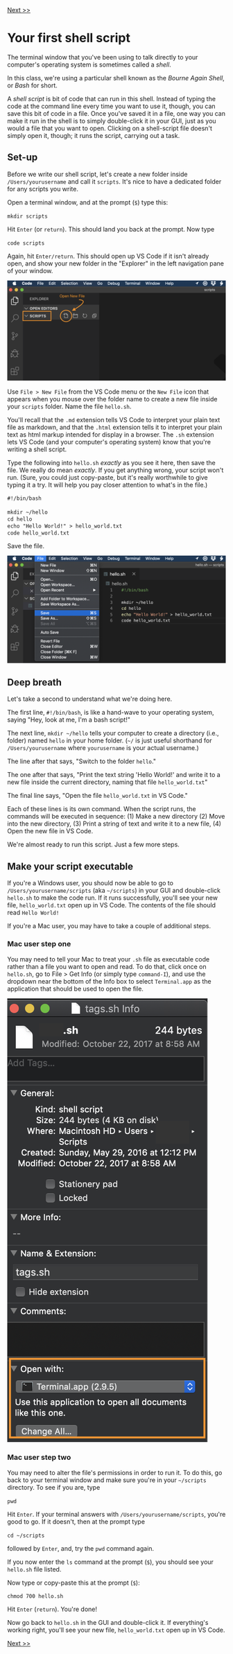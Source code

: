 [Next &gt;&gt;](journal-script.md)

# Your first shell script

The terminal window that you've been using to talk directly to your computer's operating system is sometimes called a *shell*.

In this class, we're using a particular shell known as the *Bourne Again Shell*, or *Bash* for short.

A *shell script* is bit of code that can run in this shell. Instead of typing the code at the command line every time you want to use it, though, you can save this bit of code in a file. Once you've saved it in a file, one way you can make it run in the shell is to simply double-click it in your GUI, just as you would a file that you want to open. Clicking on a shell-script file doesn't simply open it, though; it runs the script, carrying out a task.

## Set-up

Before we write our shell script, let's create a new folder inside `/Users/yourusername` and call it `scripts`. It's nice to have a dedicated folder for any scripts you write. 

Open a terminal window, and at the prompt (`$`) type this:

`mkdir scripts`

Hit `Enter` (or `return`). This should land you back at the prompt. Now type

`code scripts`

Again, hit `Enter/return`. This should open up VS Code if it isn't already open, and show your new folder in the "Explorer" in the left navigation pane of your window.

![Folder open in VS Code](../images/open_folder_code.png)

Use `File > New File` from the VS Code menu or the `New File` icon that appears when you mouse over the folder name to create a new file inside your `scripts` folder. Name the file `hello.sh`.

You'll recall that the `.md` extension tells VS Code to interpret your plain text file as markdown, and that the `.html` extension tells it to interpret your plain text as html markup intended for display in a browser. The `.sh` extension lets VS Code (and your computer's operating system) know that you're writing a shell script.

Type the following into `hello.sh` *exactly* as you see it here, then save the file. We really do mean *exactly*. If you get anything wrong, your script won't run. (Sure, you could just copy-paste, but it's really worthwhile to give typing it a try. It will help you pay closer attention to what's in the file.)

```
#!/bin/bash

mkdir ~/hello
cd hello
echo "Hello World!" > hello_world.txt
code hello_world.txt
```

Save the file.

![Saving file](../images/save_hello.png)

## Deep breath

Let's take a second to understand what we're doing here.

The first line, `#!/bin/bash`, is like a hand-wave to your operating system, saying "Hey, look at me, I'm a bash script!"

The next line, `mkdir ~/hello` tells your computer to create a directory (i.e., folder) named `hello` in your home folder. (`~/` is just useful shorthand for `/Users/yourusername` where `yourusername` is your actual username.)

The line after that says, "Switch to the folder `hello`."

The one after that says, "Print the text string 'Hello World!' and write it to a new file inside the current directory, naming that file `hello_world.txt`"

The final line says, "Open the file `hello_world.txt` in VS Code."

Each of these lines is its own command. When the script runs, the commands will be executed in sequence: (1) Make a new directory (2) Move into the new directory, (3) Print a string of text and write it to a new file, (4) Open the new file in VS Code.

We're almost ready to run this script. Just a few more steps.

## Make your script executable

If you're a Windows user, you should now be able to go to `/Users/yourusername/scripts` (aka `~/scripts`) in your GUI and double-click `hello.sh` to make the code run. If it runs successfully, you'll see your new file, `hello_world.txt` open up in VS Code. The contents of the file should read `Hello World!`

If you're a Mac user, you may have to take a couple of additional steps.

### Mac user step one

You may need to tell your Mac to treat your `.sh` file as executable code rather than a file you want to open and read. To do that, click once on `hello.sh`, go to File > Get Info (or simply type `command-I`), and use the dropdown near the bottom of the Info box to select `Terminal.app` as the application that should be used to open the file.

![Get Info](../images/get_info.png)

### Mac user step two

You may need to alter the file's permissions in order to run it. To do this, go back to your terminal window and make sure you're in your `~/scripts` directory. To see if you are, type 

`pwd`

Hit `Enter`. If your terminal answers with `/Users/yourusername/scripts`, you're good to go. If it doesn't, then at the prompt type

`cd ~/scripts`

followed by `Enter`, and, try the `pwd` command again.

If you now enter the `ls` command at the prompt (`$`), you should see your `hello.sh` file listed.

Now type or copy-paste this at the prompt (`$`):

```
chmod 700 hello.sh
```
Hit `Enter` (`return`). You're done!

Now go back to `hello.sh` in the GUI and double-click it. If everything's working right, you'll see your new file, `hello_world.txt` open up in VS Code.

[Next &gt;&gt;](journal-script.md)